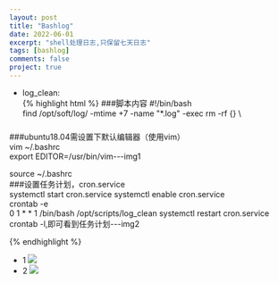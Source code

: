 ```yaml
---
layout: post
title: "Bashlog"
date: 2022-06-01
excerpt: "shell处理日志,只保留七天日志"
tags: [bashlog]
comments: false
project: true
---
```


* log_clean:  
{% highlight html %}
###脚本内容
#!/bin/bash  
find /opt/soft/log/ -mtime +7 -name "*.log" -exec rm -rf {} \
###
###ubuntu18.04需设置下默认编辑器（使用vim）  
vim ~/.bashrc  
export EDITOR=/usr/bin/vim---img1

source ~/.bashrc  
###设置任务计划，cron.service    
systemctl start cron.service
systemctl enable cron.service  
crontab -e  
0 1 * * 1 /bin/bash /opt/scripts/log_clean 
systemctl restart cron.service  
crontab -l,即可看到任务计划---img2

{% endhighlight %}
* 1 <img src="https://user-images.githubusercontent.com/80735002/171380268-76df4779-ead4-40b4-bf7c-c7f7255ab0da.png">
* 2 <img src="https://user-images.githubusercontent.com/80735002/171380168-7b9d0ac3-4cf1-4765-bc37-cfae86504a56.png">



    


